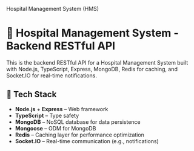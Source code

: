 Hospital Management System (HMS)
# 🏥 Hospital Management System - Backend RESTful API

This is the backend RESTful API for a Hospital Management System built with Node.js, TypeScript, Express, MongoDB, Redis for caching, and Socket.IO for real-time notifications.

## 🚀 Tech Stack

- **Node.js** + **Express** – Web framework
- **TypeScript** – Type safety
- **MongoDB** – NoSQL database for data persistence
- **Mongoose** – ODM for MongoDB
- **Redis** – Caching layer for performance optimization
- **Socket.IO** – Real-time communication (e.g., notifications)
 
 
 
